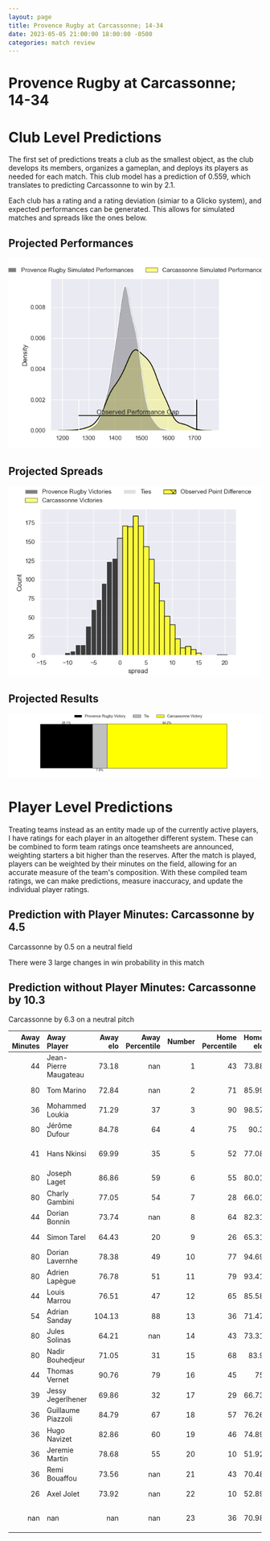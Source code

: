 ```yaml
---  
layout: page  
title: Provence Rugby at Carcassonne; 14-34  
date: 2023-05-05 21:00:00 18:00:00 -0500  
categories: match review  
---
```

# Provence Rugby at Carcassonne; 14-34

# Club Level Predictions


The first set of predictions treats a club as the smallest object, as the club develops its members, organizes a gameplan, and deploys its players as needed for each match. This club model has a prediction of 0.559, which translates to predicting Carcassonne to win by 2.1.

Each club has a rating and a rating deviation (simiar to a Glicko system), and expected performances can be generated. This allows for simulated matches and spreads like the ones below.
## Projected Performances


![Projected Performances](plots/performances_2023-05-05-Carcassonne-ProvenceRugby.png)
## Projected Spreads


![Projected Spreads](plots/spreads_2023-05-05-Carcassonne-ProvenceRugby.png)
## Projected Results


![Projected Results](plots/resultbar_2023-05-05-Carcassonne-ProvenceRugby.png)
# Player Level Predictions


Treating teams instead as an entity made up of the currently active players, I have ratings for each player in an altogether different system. These can be combined to form team ratings once teamsheets are announced, weighting starters a bit higher than the reserves. After the match is played, players can be weighted by their minutes on the field, allowing for an accurate measure of the team's composition. With these compiled team ratings, we can make predictions, measure inaccuracy, and update the individual player ratings.
## Prediction with Player Minutes: Carcassonne by 4.5


Carcassonne by 0.5 on a neutral field

There were 3 large changes in win probability in this match
## Prediction without Player Minutes: Carcassonne by 10.3


Carcassonne by 6.3 on a neutral pitch



|   Away Minutes | Away Player           |   Away elo |   Away Percentile |   Number |   Home Percentile |   Home elo | Home Player              |   Home Minutes |
|---------------:|:----------------------|-----------:|------------------:|---------:|------------------:|-----------:|:-------------------------|---------------:|
|             44 | Jean-Pierre Maugateau |      73.18 |               nan |        1 |                43 |      73.88 | Sami Mavinga             |             54 |
|             80 | Tom Marino            |      72.84 |               nan |        2 |                71 |      85.99 | Raphaël Carbou           |             44 |
|             36 | Mohammed Loukia       |      71.29 |                37 |        3 |                90 |      98.57 | Jérémy Boyadjis          |             41 |
|             80 | Jérôme Dufour         |      84.78 |                64 |        4 |                75 |      90.3  | Romain Manchia           |             42 |
|             41 | Hans Nkinsi           |      69.99 |                35 |        5 |                52 |      77.08 | Rynard Ligtoring Landman |             80 |
|             80 | Joseph Laget          |      86.86 |                59 |        6 |                55 |      80.01 | Étienne Herjean          |             80 |
|             80 | Charly Gambini        |      77.05 |                54 |        7 |                28 |      66.01 | Aaron Carroll            |             66 |
|             44 | Dorian Bonnin         |      73.74 |               nan |        8 |                64 |      82.31 | Pierre Reynaud           |             54 |
|             44 | Simon Tarel           |      64.43 |                20 |        9 |                26 |      65.31 | Samuel Marques           |             80 |
|             80 | Dorian Lavernhe       |      78.38 |                49 |       10 |                77 |      94.69 | Baptiste Mouchous        |             50 |
|             80 | Adrien Lapègue        |      76.78 |                51 |       11 |                79 |      93.41 | Léo Darrelatour          |             56 |
|             44 | Louis Marrou          |      76.51 |                47 |       12 |                65 |      85.58 | Jordan Puletua           |             80 |
|             54 | Adrian Sanday         |     104.13 |                88 |       13 |                36 |      71.47 | Pierre Aguillon          |             80 |
|             80 | Jules Solinas         |      64.21 |               nan |       14 |                43 |      73.31 | Maxime Marty             |             80 |
|             80 | Nadir Bouhedjeur      |      71.05 |                31 |       15 |                68 |      83.9  | Clément Clavières        |             80 |
|             44 | Thomas Vernet         |      90.76 |                79 |       16 |                45 |      75    | Vakhtangi Akhobadze      |             39 |
|             39 | Jessy Jegerlhener     |      69.86 |                32 |       17 |                29 |      66.73 | Simon Meka               |             38 |
|             36 | Guillaume Piazzoli    |      84.79 |                67 |       18 |                57 |      76.26 | Luka Petriashvili        |             36 |
|             36 | Hugo Navizet          |      82.86 |                60 |       19 |                46 |      74.89 | Christopher Hilsenbeck   |             30 |
|             36 | Jeremie Martin        |      78.68 |                55 |       20 |                10 |      51.92 | Jules Martinez           |             26 |
|             36 | Remi Bouaffou         |      73.56 |               nan |       21 |                43 |      70.48 | Connor Sa                |             26 |
|             26 | Axel Jolet            |      73.92 |               nan |       22 |                10 |      52.89 | Damien Añon              |             24 |
|            nan | nan                   |     nan    |               nan |       23 |                36 |      70.98 | Brieuc Plessis Couillaud |             14 |

